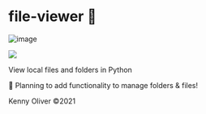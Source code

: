# file-viewer :floppy_disk:

![image](https://www.codefactor.io/repository/github/KennyOliver/file-viewer/badge?style=for-the-badge)

[![](https://repl.it/badge/github/KennyOliver/file-viewer)](https://repl.it/@KennyOliver/file-viewer)

View local files and folders in Python

:memo: Planning to add functionality to manage folders & files!

Kenny Oliver ©2021
